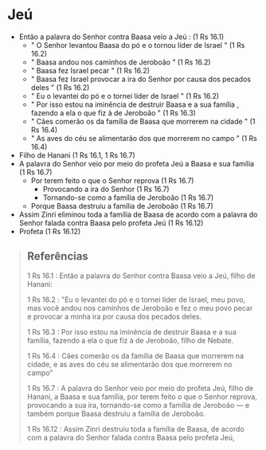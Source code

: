 # Jeú
- Então a palavra do Senhor contra Baasa veio a Jeú : (1 Rs 16.1)
  - " O Senhor levantou Baasa do pó e o tornou líder de Israel " (1 Rs 16.2)
  - " Baasa andou nos caminhos de Jeroboão " (1 Rs 16.2)
  - " Baasa fez Israel pecar " (1 Rs 16.2)
  - " Baasa fez Israel provocar a ira do Senhor por causa dos pecados deles " (1 Rs 16.2)
  - " Eu o levantei do pó e o tornei líder de Israel " (1 Rs 16.2)
  - " Por isso estou na iminência de destruir Baasa e a sua família , fazendo a ela o que fiz à de Jeroboão " (1 Rs 16.3)
  - " Cães comerão os da família de Baasa que morrerem na cidade " (1 Rs 16.4)
  - " As aves do céu se alimentarão dos que morrerem no campo " (1 Rs 16.4)
- Filho de Hanani (1 Rs 16.1, 1 Rs 16.7)
- A palavra do Senhor veio por meio do profeta Jeú a Baasa e sua família (1 Rs 16.7)
  - Por terem feito o que o Senhor reprova (1 Rs 16.7)
    - Provocando a ira do Senhor (1 Rs 16.7)
    - Tornando-se como a família de Jeroboão (1 Rs 16.7)
  - Porque Baasa destruiu a família de Jeroboão (1 Rs 16.7)
- Assim Zinri eliminou toda a família de Baasa de acordo com a palavra do Senhor falada contra Baasa pelo profeta Jeú (1 Rs 16.12)
- Profeta (1 Rs 16.12)

> ## Referências
> 1 Rs 16.1 : Então a palavra do Senhor contra Baasa veio a Jeú, filho de Hanani:
>
> 1 Rs 16.2 : "Eu o levantei do pó e o tornei líder de Israel, meu povo, mas você andou nos caminhos de Jeroboão e fez o meu povo pecar e provocar a minha ira por causa dos pecados deles.
>
> 1 Rs 16.3 : Por isso estou na iminência de destruir Baasa e a sua família, fazendo a ela o que fiz à de Jeroboão, filho de Nebate.
>
> 1 Rs 16.4 : Cães comerão os da família de Baasa que morrerem na cidade, e as aves do céu se alimentarão dos que morrerem no campo"
>
> 1 Rs 16.7 : A palavra do Senhor veio por meio do profeta Jeú, filho de Hanani, a Baasa e sua família, por terem feito o que o Senhor reprova, provocando a sua ira, tornando-se como a família de Jeroboão — e também porque Baasa destruiu a família de Jeroboão.
>
> 1 Rs 16.12 : Assim Zinri destruiu toda a família de Baasa, de acordo com a palavra do Senhor falada contra Baasa pelo profeta Jeú,